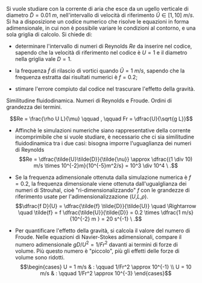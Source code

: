 Si vuole studiare con la corrente di aria che esce da un ugello
verticale di diametro $\tilde{D}=0.01\ m$, nell'intervallo di velocità
di riferimento $\tilde{U} \in [1,10] \ m/s$. Si ha a disposizione un
codice numerico che risolve le equazioni in forma adimensionale, in cui
non è possibile variare le condizioni al contorno, e una sola griglia di
calcolo. Si chiede di:

-   determinare l'intervallo di numeri di Reynolds $Re$ da inserire nel
    codice, sapendo che la velocità di riferimento nel codice è $U=1$ e
    il diametro nella griglia vale $D=1$.

-   la frequenza $\tilde{f}$ di rilascio di vortici quando
    $\tilde{U}=1\ m/s$, sapendo che la frequenza estratta dai risultati
    numerici è $f=0.2$;

-   stimare l'errore compiuto dal codice nel trascurare l'effetto della
    gravità.

Similitudine fluidodinamica. Numeri di Reynolds e Froude. Ordini di
grandezza dei termini.

$$Re = \frac{\rho U L}{\mu} \qquad , \qquad Fr = \dfrac{U}{\sqrt{g L}}$$

-   Affinchè le simulazioni numeriche siano rappresentative della
    corrente incomprimibile che si vuole studiare, è necessario che ci
    sia similitudine fluidodinamica tra i due casi: bisogna imporre
    l'uguaglianza dei numeri di Reynolds
    $$Re = \dfrac{\tilde{U}\tilde{D}}{\tilde{\nu}} \approx 
        \dfrac{(1 \div 10) m/s \times 10^{-2}m}{10^{-5}m^2/s} = 
        10^3 \div 10^4 \ .$$

-   Se la frequenza adimensionale ottenuta dalla simulazione numerica è
    $f=0.2$, la frequenza dimensionale viene ottenuta dall'ugualglianza
    dei numeri di Strouhal, cioè "ri-dimensionalizzando" $f$ con le
    grandezze di riferimento usate per l'adimensionalizzazione
    ($U$,$L$,$\rho$).
    $$\dfrac{f D}{U} = \dfrac{\tilde{f} \tilde{D}}{\tilde{U}} \quad \Rightarrow
      \quad \tilde{f} = f \dfrac{\tilde{U}}{\tilde{D}} 
      = 0.2 \times \dfrac{1 m/s}{10^{-2} m } = 20 s^{-1} \ .$$

-   Per quantificare l'effetto della gravità, si calcola il valore del
    numero di Froude. Nelle equazioni di Navier-Stokes adimensionali,
    compare il numero adimensionale $g D / U^2 = 1 / Fr^2$ davanti ai
    termini di forze di volume. Più questo numero è "piccolo", più gli
    effetti delle forze di volume sono ridotti. $$\begin{cases}
     U = 1 m/s  & : \qquad 1/Fr^2 \approx 10^{-1} \\
     U = 10 m/s & : \qquad 1/Fr^2 \approx 10^{-3}
     \end{cases}$$
